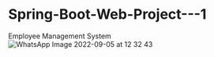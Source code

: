 # Spring-Boot-Web-Project---1
Employee Management System
![WhatsApp Image 2022-09-05 at 12 32 43](https://user-images.githubusercontent.com/84509044/188384741-6c069edc-230f-4b77-bea5-bb4bbe70c844.jpeg)
